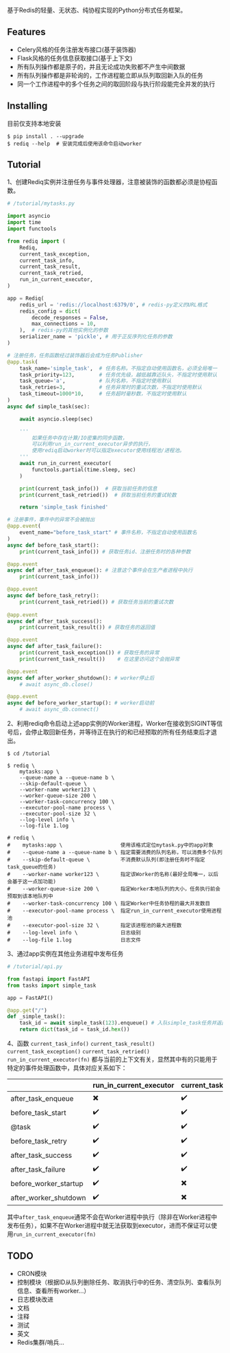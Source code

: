 基于Redis的轻量、无状态、纯协程实现的Python分布式任务框架。

## Features
- Celery风格的任务注册发布接口(基于装饰器)
- Flask风格的任务信息获取接口(基于上下文)
- 所有队列操作都是原子的，并且无论成功失败都不产生中间数据
- 所有队列操作都是非轮询的，工作进程能立即从队列取回新入队的任务
- 同一个工作进程中的多个任务之间的取回阶段与执行阶段能完全并发的执行

## Installing
目前仅支持本地安装
```shell
$ pip install . --upgrade
$ rediq --help  # 安装完成后使用该命令启动worker
```

## Tutorial
1、创建Rediq实例并注册任务与事件处理器，注意被装饰的函数都必须是协程函数。
```python
# /tutorial/mytasks.py

import asyncio
import time
import functools

from rediq import (
    Rediq,
    current_task_exception,
    current_task_info,
    current_task_result,
    current_task_retried,
    run_in_current_executor,
)

app = Rediq(
    redis_url = 'redis://localhost:6379/0', # redis-py定义的URL格式
    redis_config = dict(
        decode_responses = False,
        max_connections = 10,
    ),  # redis-py的其他实例化的参数
    serializer_name = 'pickle', # 用于正反序列化任务的参数
)

# 注册任务，任务函数经过装饰器后会成为任务Publisher
@app.task(
    task_name='simple_task',  # 任务名称。不指定自动使用函数名，必须全局唯一
    task_priority=123,        # 任务优先级，越低越靠近队头，不指定时使用默认
    task_queue='a',           # 队列名称，不指定时使用默认
    task_retries=3,           # 任务异常时的重试次数，不指定时使用默认
    task_timeout=1000*10,     # 任务超时毫秒数，不指定时使用默认
)
async def simple_task(sec):

    await asyncio.sleep(sec)

    '''
        如果任务中存在计算/IO密集的同步函数，
        可以利用run_in_current_executor异步的执行，
        使用rediq启动worker时可以指定executor使用线程池/进程池。
    '''
    await run_in_current_executor(
        functools.partial(time.sleep, sec)
    )

    print(current_task_info())  # 获取当前任务的信息
    print(current_task_retried())  # 获取当前任务的重试轮数

    return 'simple_task finished'

# 注册事件，事件中的异常不会被抛出
@app.event(
    event_name="before_task_start" # 事件名称，不指定自动使用函数名
)
async def before_task_start():
    print(current_task_info()) # 获取任务id、注册任务时的各种参数

@app.event
async def after_task_enqueue(): # 注意这个事件会在生产者进程中执行
    print(current_task_info()) 

@app.event
async def before_task_retry():
    print(current_task_retried()) # 获取任务当前的重试次数
    
@app.event
async def after_task_success():
    print(current_task_result()) # 获取任务的返回值

@app.event
async def after_task_failure():
    print(current_task_exception()) # 获取任务的异常
    print(current_task_result())    # 在这里访问这个会抛异常

@app.event
async def after_worker_shutdown(): # worker停止后
    # await async_db.close()

@app.event
async def before_worker_startup(): # worker启动前
    # await async_db.connect()
```
2、利用rediq命令启动上述app实例的Worker进程，Worker在接收到SIGINT等信号后，会停止取回新任务，并等待正在执行的和已经预取的所有任务结束后才退出。
```shell
$ cd /tutorial

$ rediq \
    mytasks:app \
    --queue-name a --queue-name b \
    --skip-default-queue \
    --worker-name worker123 \
    --worker-queue-size 200 \
    --worker-task-concurrency 100 \
    --executor-pool-name process \
    --executor-pool-size 32 \
    --log-level info \
    --log-file 1.log

# rediq \
#    mytasks:app \                   使用该格式定位mytask.py中的app对象 
#    --queue-name a --queue-name b \ 指定需要消费的队列名称，可以消费多个队列
#    --skip-default-queue \          不消费默认队列(即注册任务时不指定task_queue的任务)
#    --worker-name worker123 \       指定该Worker的名称(最好全局唯一，以后会基于这一点加功能)
#    --worker-queue-size 200 \       指定Worker本地队列的大小，任务执行前会预取到该本地队列中
#    --worker-task-concurrency 100 \ 指定Worker中任务协程的最大并发数目
#    --executor-pool-name process \  指定run_in_current_executor使用进程池
#    --executor-pool-size 32 \       指定该进程池的最大进程数
#    --log-level info \              日志级别
#    --log-file 1.log                日志文件
```
3、通过app实例在其他业务进程中发布任务
```python
# /tutorial/api.py

from fastapi import FastAPI
from tasks import simple_task

app = FastAPI()

@app.get("/")
def _simple_task():
    task_id = await simple_task(123).enqueue() # 入队simple_task任务并返回任务ID
    return dict(task_id = task_id.hex())
```

4、函数 <code>current_task_info()</code> <code>current_task_result()</code> <code>current_task_exception()</code> <code>current_task_retried()</code> <code>run_in_current_executor(fn)</code> 都与当前的上下文有关，显然其中有的只能用于特定的事件处理函数中，具体对应关系如下：

| | run_in_current_executor | current_task_info | current_task_groups | current_task_retried | current_task_result | current_task_exception |
|-------|-------|-------|-------|-------|-------|-------|
| after_task_enqueue | :heavy_multiplication_x: | :heavy_check_mark: | :heavy_check_mark: |:heavy_check_mark: | :heavy_multiplication_x: | :heavy_multiplication_x: |
| before_task_start | :heavy_check_mark: | :heavy_check_mark: |:heavy_check_mark: |:heavy_check_mark: | :heavy_multiplication_x: | :heavy_multiplication_x: |
| @task | :heavy_check_mark: | :heavy_check_mark: | :heavy_check_mark: |:heavy_check_mark: | :heavy_multiplication_x: | :heavy_multiplication_x: |
| before_task_retry | :heavy_check_mark: | :heavy_check_mark: |:heavy_check_mark: | :heavy_check_mark: | :heavy_multiplication_x: | :heavy_multiplication_x: |
| after_task_success | :heavy_check_mark: | :heavy_check_mark: |:heavy_check_mark: | :heavy_check_mark: | :heavy_check_mark: | :heavy_multiplication_x: |
| after_task_failure | :heavy_check_mark: | :heavy_check_mark: |:heavy_check_mark: | :heavy_check_mark: | :heavy_multiplication_x: | :heavy_check_mark: |
| before_worker_startup | :heavy_check_mark: | :heavy_multiplication_x: | :heavy_multiplication_x: | :heavy_multiplication_x: | :heavy_multiplication_x: | :heavy_multiplication_x: |
| after_worker_shutdown | :heavy_check_mark: | :heavy_multiplication_x: | :heavy_multiplication_x: | :heavy_multiplication_x: | :heavy_multiplication_x: | :heavy_multiplication_x: |

其中<code>after_task_enqueue</code>通常不会在Worker进程中执行（除非在Worker进程中发布任务），如果不在Worker进程中就无法获取到executor，进而不保证可以使用<code>run_in_current_executor(fn)</code>

## TODO
- CRON模块
- 控制模块（根据ID从队列删除任务、取消执行中的任务、清空队列、查看队列信息、查看所有worker...）
- 日志模块改进
- 文档
- 注释
- 测试
- 英文
- Redis集群/哨兵...